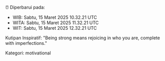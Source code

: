 ⏰ Diperbarui pada:
- WIB: Sabtu, 15 Maret 2025 10.32.21 UTC
- WITA: Sabtu, 15 Maret 2025 11.32.21 UTC
- WIT: Sabtu, 15 Maret 2025 12.32.21 UTC

Kutipan Inspiratif:
"Being strong means rejoicing in who you are, complete with imperfections."


Kategori: motivational

